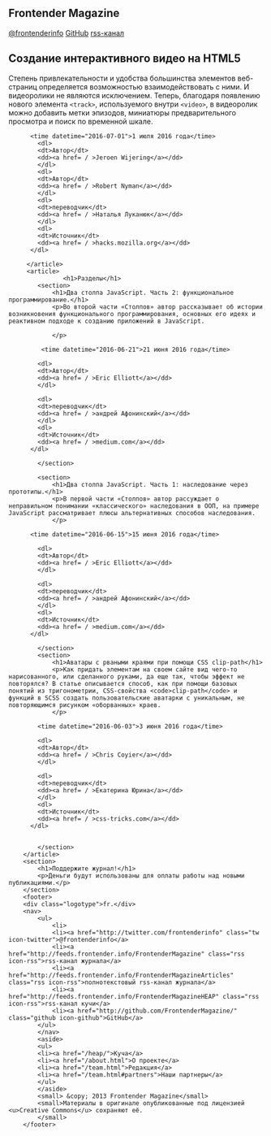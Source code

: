 <!DOCTYPE HTML>
<html lang="ru-RU">
<head>
 <meta charset="utf-8">
    <title>Frontender.info</title>
 <meta name=viewport content="width=device-width, initial-scale=1"> 
   
</head>
<body>
	<article>
	    <h1>Frontender Magazine</h1>
		<nav>
			<a href="http://twitter.com/frontenderinfo" title="Подпишитесь на твиттер" class="twitter icon-twitter">@frontenderinfo</a>
            <a href="https://github.com/FrontenderMagazine/" title="Мы на гитхабе" class="github icon-github">GitHub</a>
            <a href="http://feeds.frontender.info/FrontenderMagazineArticles/" title="Читайте наш RSS" class="rss icon-rss">rss-канал</a>
		</nav>
		 <h1>Создание интерактивного видео на HTML5</h1>
		 <p>Степень привлекательности и удобства большинства элементов веб-страниц 
         определяется возможностью взаимодействовать с ними. И видеоролики 
         не являются исключением. Теперь, благодаря появлению нового элемента <code>&lt;track&gt;</code>, используемого внутри <code>&lt;video&gt;</code>, в видеоролик можно добавить метки эпизодов, миниатюры предварительного просмотра и поиск по временной шкале.</p>
         
          <time datetime="2016-07-01">1 июля 2016 года</time>
            <dl>
          	<dt>Автор</dt>
            <dd><a href= / >Jeroen Wijering</a></dd>
            </dl>
            <dl>
            <dt>Автор</dt>
            <dd><a href= / >Robert Nyman</a></dd>
            </dl>
            <dl>
            <dt>переводчик</dt>
            <dd><a href= / >Наталья Луканюк</a></dd>
            </dl>
            <dl>
            <dt>Источник</dt>        
            <dd><a href= / >hacks.mozilla.org</a></dd>
          </dl>   
        
         </article>
         <article>
                   <h1>Разделы</h1>
	    	<section>
	    		<h1>Два столпа JavaScript. Часть 2: функциональное программирование.</h1>
	    		<p>Во второй части «Столпов» автор рассказывает об истории возникновения функционального программирования, основных его идеях и реактивном подходе к созданию приложений в JavaScript.

                </p>
               
             <time datetime="2016-06-21">21 июня 2016 года</time>
          
          	<dl>
          	<dt>Автор</dt>
            <dd><a href= / >Eric Elliott</a></dd>
            </dl>
            
            <dl>
            <dt>переводчик</dt>
            <dd><a href= / >андрей Афонинский</a></dd>
            </dl>
            <dl>
            <dt>Источник</dt>        
            <dd><a href= / >medium.com</a></dd>
          </dl>
         
	    	</section>

	    	<section>
	    		<h1>Два столпа JavaScript. Часть 1: наследование через прототипы.</h1>
	    		<p>В первой части «Столпов» автор рассуждает о неправильном понимании «классического» наследования в ООП, на примере JavaScript рассматривает плюсы альтернативных способов наследования.
                </p>
                
          <time datetime="2016-06-15">15 июня 2016 года</time>
          
          	<dl>
          	<dt>Автор</dt>
            <dd><a href= / >Eric Elliott</a></dd>
            </dl>
            
            <dl>
            <dt>переводчик</dt>
            <dd><a href= / >андрей Афонинский</a></dd>
            </dl>
            <dl>
            <dt>Источник</dt>        
            <dd><a href= / >medium.com</a></dd>
          </dl>
         
	    	</section>
	    	<section>
	    		<h1>Аватары с рваными краями при помощи CSS clip-path</h1>
	    		<p>Как придать элементам на своем сайте вид чего-то нарисованного, или сделанного руками, да еще так, чтобы эффект не повторялся? В статье описывается способ, как при помощи базовых понятий из тригонометрии, CSS-свойства <code>clip-path</code> и функций в SCSS создать пользовательские аватарки с уникальным, не повторяющимся рисунком «оборванных» краев.
                </p>
                
            <time datetime="2016-06-03">3 июня 2016 года</time>
          
          	<dl>
          	<dt>Автор</dt>
            <dd><a href= / >Chris Coyier</a></dd>
            </dl>
            
            <dl>
            <dt>переводчик</dt>
            <dd><a href= / >Екатерина Юрина</a></dd>
            </dl>
            <dl>
            <dt>Источник</dt>        
            <dd><a href= / >css-tricks.com</a></dd>
          </dl>
          
        
	    	</section>
	    </article>
	    <section>
	    	<h1>Поддержите журнал!</h1>
	    	<p>Деньги будут использованы для оплаты работы над новыми публикациями.</p>
	    </section>
	    <footer>
	    <div class="logotype">fr.</div>
	    <nav>
	    	<ul>
	    		<li>
	    		<li><a href="http://twitter.com/frontenderinfo" class="tw icon-twitter">@frontenderinfo</a>
                <li><a href="http://feeds.frontender.info/FrontenderMagazine" class="rss icon-rss">rss-канал журнала</a>
                <li><a href="http://feeds.frontender.info/FrontenderMagazineArticles" class="rss icon-rss">полнотекстовый rss-канал журнала</a>
                <li><a href="http://feeds.frontender.info/FrontenderMagazineHEAP" class="rss icon-rss">rss-канал кучи</a>
                <li><a href="http://github.com/FrontenderMagazine/" class="github icon-github">GitHub</a>
	    	</ul>
	    	</nav>
	    	<aside>
	    	<ul>
	    	<li><a href="/heap/">Куча</a>
            <li><a href="/about.html">О проекте</a>
            <li><a href="/team.html">Редакция</a>
            <li><a href="/team.html#partners">Наши партнеры</a>
            </ul>
	    	</aside>
	    	<small>	&copy; 2013 Frontender Magazine</small>
	    	<small>Материалы в оригинале опубликованные под лицензией <u>Creative Commons</u> сохраняют её.
	    	</small>
	    </footer>
</body>
</html>